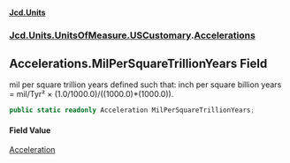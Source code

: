 #### [Jcd.Units](index 'index')
### [Jcd.Units.UnitsOfMeasure.USCustomary](Jcd.Units.UnitsOfMeasure.USCustomary 'Jcd.Units.UnitsOfMeasure.USCustomary').[Accelerations](Accelerations 'Jcd.Units.UnitsOfMeasure.USCustomary.Accelerations')

## Accelerations.MilPerSquareTrillionYears Field

mil per square trillion years defined such that: inch per square billion years = mil/Tyr² ×
(1.0/1000.0)/((1000.0)*(1000.0)).

```csharp
public static readonly Acceleration MilPerSquareTrillionYears;
```

#### Field Value
[Acceleration](Acceleration 'Jcd.Units.UnitTypes.Acceleration')